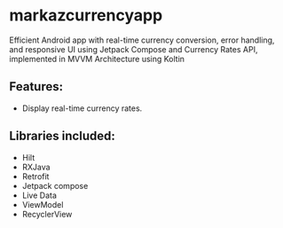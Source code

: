 # markazcurrencyapp
Efficient Android app with real-time currency conversion, error handling, and responsive UI using Jetpack Compose and Currency Rates API, implemented in MVVM Architecture using Koltin

## Features:

- Display real-time currency rates.

## Libraries included:

- Hilt
- RXJava
- Retrofit
- Jetpack compose
- Live Data 
- ViewModel 
- RecyclerView

